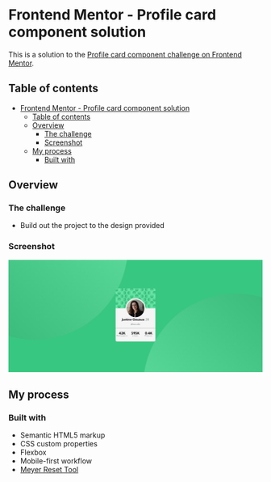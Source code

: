 # Frontend Mentor - Profile card component solution

This is a solution to the [Profile card component challenge on Frontend Mentor](https://www.frontendmentor.io/challenges/profile-card-component-cfArpWshJ).

## Table of contents

- [Frontend Mentor - Profile card component solution](#frontend-mentor---profile-card-component-solution)
  - [Table of contents](#table-of-contents)
  - [Overview](#overview)
    - [The challenge](#the-challenge)
    - [Screenshot](#screenshot)
  - [My process](#my-process)
    - [Built with](#built-with)


## Overview

### The challenge

- Build out the project to the design provided

### Screenshot

![](./assets/images/screenshot.png)

## My process

### Built with

- Semantic HTML5 markup
- CSS custom properties
- Flexbox
- Mobile-first workflow
- [Meyer Reset Tool](https://meyerweb.com/eric/tools/css/reset/)
